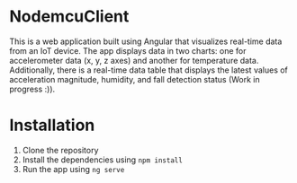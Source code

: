 # NodemcuClient

This is a web application built using Angular that visualizes real-time data from an IoT device. The app displays data in two charts: one for accelerometer data (x, y, z axes) and another for temperature data. Additionally, there is a real-time data table that displays the latest values of acceleration magnitude, humidity, and fall detection status (Work in progress :)).

# Installation

1. Clone the repository
2. Install the dependencies using `npm install`
3. Run the app using `ng serve`